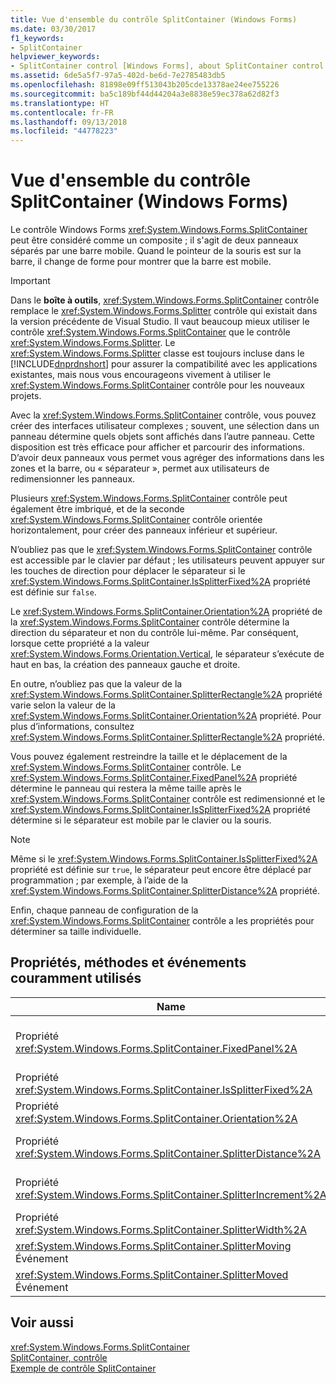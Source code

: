```yaml
---
title: Vue d'ensemble du contrôle SplitContainer (Windows Forms)
ms.date: 03/30/2017
f1_keywords:
- SplitContainer
helpviewer_keywords:
- SplitContainer control [Windows Forms], about SplitContainer control
ms.assetid: 6de5a5f7-97a5-402d-be6d-7e2785483db5
ms.openlocfilehash: 81898e09ff513043b205cde13378ae24ee755226
ms.sourcegitcommit: ba5c189bf44d44204a3e8838e59ec378a62d82f3
ms.translationtype: HT
ms.contentlocale: fr-FR
ms.lasthandoff: 09/13/2018
ms.locfileid: "44778223"
---
```

# <a name="splitcontainer-control-overview-windows-forms"></a>Vue d'ensemble du contrôle SplitContainer (Windows Forms)
Le contrôle Windows Forms <xref:System.Windows.Forms.SplitContainer> peut être considéré comme un composite ; il s'agit de deux panneaux séparés par une barre mobile. Quand le pointeur de la souris est sur la barre, il change de forme pour montrer que la barre est mobile.  
  
> [!IMPORTANT]
>  Dans le **boîte à outils**, <xref:System.Windows.Forms.SplitContainer> contrôle remplace le <xref:System.Windows.Forms.Splitter> contrôle qui existait dans la version précédente de Visual Studio. Il vaut beaucoup mieux utiliser le contrôle <xref:System.Windows.Forms.SplitContainer> que le contrôle <xref:System.Windows.Forms.Splitter>. Le <xref:System.Windows.Forms.Splitter> classe est toujours incluse dans le [!INCLUDE[dnprdnshort](../../../../includes/dnprdnshort-md.md)] pour assurer la compatibilité avec les applications existantes, mais nous vous encourageons vivement à utiliser le <xref:System.Windows.Forms.SplitContainer> contrôle pour les nouveaux projets.  
  
 Avec la <xref:System.Windows.Forms.SplitContainer> contrôle, vous pouvez créer des interfaces utilisateur complexes ; souvent, une sélection dans un panneau détermine quels objets sont affichés dans l’autre panneau. Cette disposition est très efficace pour afficher et parcourir des informations. D’avoir deux panneaux vous permet vous agréger des informations dans les zones et la barre, ou « séparateur », permet aux utilisateurs de redimensionner les panneaux.  
  
 Plusieurs <xref:System.Windows.Forms.SplitContainer> contrôle peut également être imbriqué, et de la seconde <xref:System.Windows.Forms.SplitContainer> contrôle orientée horizontalement, pour créer des panneaux inférieur et supérieur.  
  
 N’oubliez pas que le <xref:System.Windows.Forms.SplitContainer> contrôle est accessible par le clavier par défaut ; les utilisateurs peuvent appuyer sur les touches de direction pour déplacer le séparateur si le <xref:System.Windows.Forms.SplitContainer.IsSplitterFixed%2A> propriété est définie sur `false`.  
  
 Le <xref:System.Windows.Forms.SplitContainer.Orientation%2A> propriété de la <xref:System.Windows.Forms.SplitContainer> contrôle détermine la direction du séparateur et non du contrôle lui-même. Par conséquent, lorsque cette propriété a la valeur <xref:System.Windows.Forms.Orientation.Vertical>, le séparateur s’exécute de haut en bas, la création des panneaux gauche et droite.  
  
 En outre, n’oubliez pas que la valeur de la <xref:System.Windows.Forms.SplitContainer.SplitterRectangle%2A> propriété varie selon la valeur de la <xref:System.Windows.Forms.SplitContainer.Orientation%2A> propriété. Pour plus d’informations, consultez <xref:System.Windows.Forms.SplitContainer.SplitterRectangle%2A> propriété.  
  
 Vous pouvez également restreindre la taille et le déplacement de la <xref:System.Windows.Forms.SplitContainer> contrôle. Le <xref:System.Windows.Forms.SplitContainer.FixedPanel%2A> propriété détermine le panneau qui restera la même taille après le <xref:System.Windows.Forms.SplitContainer> contrôle est redimensionné et le <xref:System.Windows.Forms.SplitContainer.IsSplitterFixed%2A> propriété détermine si le séparateur est mobile par le clavier ou la souris.  
  
> [!NOTE]
>  Même si le <xref:System.Windows.Forms.SplitContainer.IsSplitterFixed%2A> propriété est définie sur `true`, le séparateur peut encore être déplacé par programmation ; par exemple, à l’aide de la <xref:System.Windows.Forms.SplitContainer.SplitterDistance%2A> propriété.  
  
 Enfin, chaque panneau de configuration de la <xref:System.Windows.Forms.SplitContainer> contrôle a les propriétés pour déterminer sa taille individuelle.  
  
## <a name="commonly-used-properties-methods-and-events"></a>Propriétés, méthodes et événements couramment utilisés  
  
|Name|Description|  
|----------|-----------------|  
|Propriété <xref:System.Windows.Forms.SplitContainer.FixedPanel%2A>|Détermine le panneau qui restera la même taille après le <xref:System.Windows.Forms.SplitContainer> contrôle est redimensionné.|  
|Propriété <xref:System.Windows.Forms.SplitContainer.IsSplitterFixed%2A>|Détermine si le séparateur peut être déplacé par le clavier ou la souris.|  
|Propriété <xref:System.Windows.Forms.SplitContainer.Orientation%2A>|Détermine si le séparateur est disposé verticalement ou horizontalement.|  
|Propriété <xref:System.Windows.Forms.SplitContainer.SplitterDistance%2A>|Détermine la distance en pixels en partant du bord gauche ou supérieur à la barre de fractionnement mobile.|  
|Propriété <xref:System.Windows.Forms.SplitContainer.SplitterIncrement%2A>|Détermine la distance minimale, en pixels, que le séparateur peut être déplacé par l’utilisateur.|  
|Propriété <xref:System.Windows.Forms.SplitContainer.SplitterWidth%2A>|Détermine l’épaisseur, en pixels, du séparateur.|  
|<xref:System.Windows.Forms.SplitContainer.SplitterMoving> Événement|Se produit lorsque le séparateur se déplace.|  
|<xref:System.Windows.Forms.SplitContainer.SplitterMoved> Événement|Se produit lorsque le séparateur a été déplacé.|  
  
## <a name="see-also"></a>Voir aussi  
 <xref:System.Windows.Forms.SplitContainer>  
 [SplitContainer, contrôle](../../../../docs/framework/winforms/controls/splitcontainer-control-windows-forms.md)  
 [Exemple de contrôle SplitContainer](https://msdn.microsoft.com/library/9015fad0-7108-4d85-a83a-a72d038c4f65)

